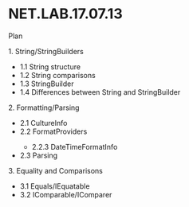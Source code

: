 # NET.LAB.17.07.13
Plan
<p>1. String/StringBuilders</p>
<ul><li>1.1 String structure</li>
<li>1.2 String comparisons</li>
<li>1.3 StringBuilder</li>
<li>1.4 Differences between String and StringBuilder</li></ul>
<p>2. Formatting/Parsing</p>
<ul><li>2.1 CultureInfo</li>
<li>2.2 FormatProviders</li>
<ul><li>2.2.3 DateTimeFormatInfo</li></ul>
<li>2.3 Parsing</li></ul>
<p>3. Equality and Comparisons</p>
<ul><li>3.1 Equals/IEquatable</li>
<li>3.2 IComparable/IComparer</li></ul>
